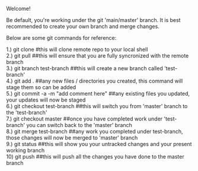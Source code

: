 Welcome!

Be default, you're working under the git 'main/master' branch. It is best recommended to create your own branch and merge changes.

Below are some git commands for reference:

1.) git clone <insert repo.git>   #this will clone remote repo to your local shell  
2.) git pull  ##this will ensure that you are fully syncronized with the remote branch   
3.) git branch test-branch  ##this will create a new branch called 'test-branch'  
4.) git add .  ##any new files / directories you created, this command will stage them so can be added  
5.) git commit -a -m "add comment here"  ##any existing files you updated, your updates will now be staged  
6.) git checkout test-branch  ##this will switch you from 'master' branch to the 'test-branch'  
7.) git checkout master  ##once you have completed work under 'test-branch' you can switch back to the 'master' branch  
8.) git merge test-branch  ##any work you completed under test-branch, those changes will now be merged to 'master' branch  
9.) git status  ##this will show you your untracked changes and your present working branch  
10) git push  ##this will push all the changes you have done to the master branch  


